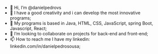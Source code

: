 - 👋 Hi, I’m @danielpedrovs
- 👀 I have a good creativity and i can develop the most innovative programs;
- 🌱 My programs is based in Java, HTML, CSS, JavaScript, spring Boot, Javascript, React;
- 💞️ I’m looking to collaborate on projects for back-end and front-end;
- 📫 How to reach me  I have my linkedin: linkedin.com/in/danielpedrosousa;

<!---
danielpedrovs/danielpedrovs is a ✨ special ✨ repository because its `README.md` (this file) appears on your GitHub profile.
You can click the Preview link to take a look at your changes.
--->
